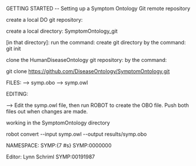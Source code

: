 
GETTING STARTED -- Setting up a Symptom Ontology Git remote repository


create a local DO git repository:

create a local directory: SymptomOntology_git

[in that directory]: run the command: create git directory by the command: git init

clone the HumanDiseaseOntology git repository: by the command: 

git clone https://github.com/DiseaseOntology/SymptomOntology.git

FILES:
  --> symp.obo
  --> symp.owl

EDITING:

--> Edit the symp.owl file, then run ROBOT to create the OBO file.
Push both files out when changes are made. 

working in the SymptomOntology directory

robot convert --input symp.owl --output results/symp.obo

NAMESPACE: 
SYMP:{7 #s}
SYMP:0000000

Editor: Lynn Schriml
SYMP:00191987



